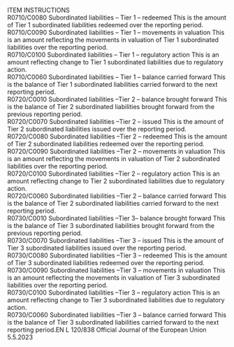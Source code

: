  
ITEM  INSTRUCTIONS  
R0710/C0080  Subordinated liabilities – Tier 
1 – redeemed  This is the amount of Tier 1 subordinated liabilities redeemed over the reporting 
period.  
R0710/C0090  Subordinated liabilities – Tier 
1 – movements in valuation  This is an amount reflecting the movements in valuation of Tier 1 subordinated 
liabilities over the reporting period.  
R0710/C0100  Subordinated liabilities – Tier 
1 – regulatory action  This is an amount reflecting change to Tier 1 subordinated liabilities due to 
regulatory action.  
R0710/C0060  Subordinated liabilities – Tier 
1 – balance carried forward  This is the balance of Tier 1 subordinated liabilities carried forward to the next 
reporting period.  
R0720/C0010  Subordinated liabilities –Tier 2 
– balance brought forward  This is the balance of Tier 2 subordinated liabilities brought forward from the 
previous reporting period.  
R0720/C0070  Subordinated liabilities –Tier 2 
– issued  This is the amount of Tier 2 subordinated liabilities issued over the reporting 
period.  
R0720/C0080  Subordinated liabilities –Tier 2 
– redeemed  This is the amount of Tier 2 subordinated liabilities redeemed over the reporting 
period.  
R0720/C0090  Subordinated liabilities –Tier 2 
– movements in valuation  This is an amount reflecting the movements in valuation of Tier 2 subordinated 
liabilities over the reporting period.  
R0720/C0100  Subordinated liabilities –Tier 2 
– regulatory action  This is an amount reflecting change to Tier 2 subordinated liabilities due to 
regulatory action.  
R0720/C0060  Subordinated liabilities –Tier 2 
– balance carried forward  This is the balance of Tier 2 subordinated liabilities carried forward to the next 
reporting period.  
R0730/C0010  Subordinated liabilities –Tier 
3– balance brought forward  This is the balance of Tier 3 subordinated liabilities brought forward from the 
previous reporting period.  
R0730/C0070  Subordinated liabilities –Tier 3 
– issued  This is the amount of Tier 3 subordinated liabilities issued over the reporting 
period.  
R0730/C0080  Subordinated liabilities –Tier 3 
– redeemed  This is the amount of Tier 3 subordinated liabilities redeemed over the reporting 
period.  
R0730/C0090  Subordinated liabilities –Tier 3 
– movements in valuation  This is an amount reflecting the movements in valuation of Tier 3 subordinated 
liabilities over the reporting period.  
R0730/C0100  Subordinated liabilities –Tier 3 
– regulatory action  This is an amount reflecting change to Tier 3 subordinated liabilities due to 
regulatory action.  
R0730/C0060  Subordinated liabilities –Tier 3 
– balance carried forward  This is the balance of Tier 3 subordinated liabilities carried forward to the next 
reporting period.EN  L 120/838 Official Journal of the European Union 5.5.2023